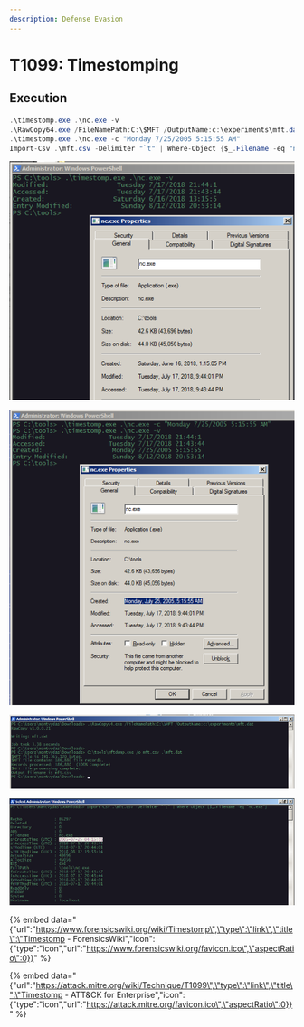 ```yaml
---
description: Defense Evasion
---
```


# T1099: Timestomping

## Execution

```csharp
.\timestomp.exe .\nc.exe -v
.\RawCopy64.exe /FileNamePath:C:\$MFT /OutputName:c:\experiments\mft.dat
.\timestomp.exe .\nc.exe -c "Monday 7/25/2005 5:15:55 AM"
Import-Csv .\mft.csv -Delimiter "`t" | Where-Object {$_.Filename -eq "nc.exe"}

```

![](../.gitbook/assets/timestomp-original.png)

![](../.gitbook/assets/timestomp-forged.png)

![](../.gitbook/assets/timestomp-dump-parse-mft.png)

![](../.gitbook/assets/timestomp-mft-timestamps.png)

{% embed data="{\"url\":\"https://www.forensicswiki.org/wiki/Timestomp\",\"type\":\"link\",\"title\":\"Timestomp - ForensicsWiki\",\"icon\":{\"type\":\"icon\",\"url\":\"https://www.forensicswiki.org/favicon.ico\",\"aspectRatio\":0}}" %}

{% embed data="{\"url\":\"https://attack.mitre.org/wiki/Technique/T1099\",\"type\":\"link\",\"title\":\"Timestomp - ATT&CK for Enterprise\",\"icon\":{\"type\":\"icon\",\"url\":\"https://attack.mitre.org/favicon.ico\",\"aspectRatio\":0}}" %}

